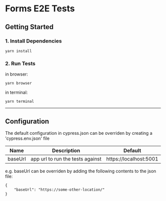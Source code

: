 # Forms E2E Tests

## Getting Started

### 1. Install Dependencies

```
yarn install
```

### 2. Run Tests

in browser:

```
yarn browser
```

in terminal:

```
yarn terminal
```

---

## Configuration

The default configuration in cypress.json can be overriden by creating a 'cypress.env.json' file

| Name    | Description                      | Default                |
| ------- | -------------------------------- | ---------------------- |
| baseUrl | app url to run the tests against | https://localhost:5001 |

e.g. baseUrl can be overriden by adding the following contents to the json file:

```
{
    "baseUrl": "https://some-other-location/"
}
```
